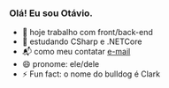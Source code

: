 ### Olá! Eu sou Otávio.



- 🔭 hoje trabalho com front/back-end
- 🌱 estudando CSharp e .NETCore
- 📬 como meu contatar [e-mail](https://mail.google.com/mail/u/2/#inbox)
- 😄 pronome: ele/dele
- ⚡ Fun fact: o nome do bulldog é Clark
